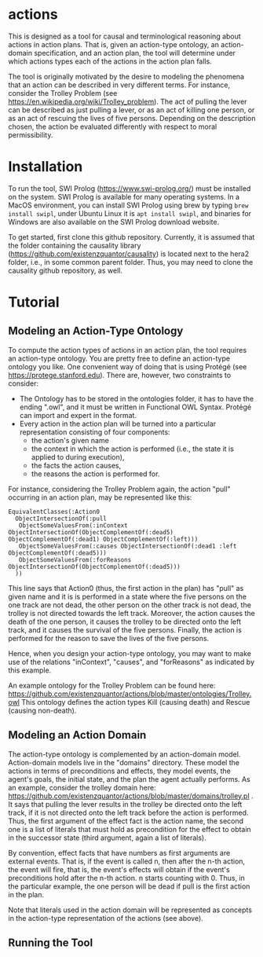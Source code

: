 # actions

This is designed as a tool for causal and terminological reasoning about actions in action plans. That is, given an action-type ontology, an action-domain specification, and an action plan, the tool will determine under which actions types each of the actions in the action plan falls.

The tool is originally motivated by the desire to modeling the phenomena that an action can be described in very different terms. For instance, consider the Trolley Problem (see https://en.wikipedia.org/wiki/Trolley_problem). The act of pulling the lever can be described as just pulling a lever, or as an act of killing one person, or as an act of rescuing the lives of five persons. Depending on the description chosen, the action be evaluated differently with respect to moral permissibility. 

# Installation

To run the tool, SWI Prolog (https://www.swi-prolog.org/) must be installed on the system. SWI Prolog is available for many operating systems. In a MacOS environment, you can install SWI Prolog using brew by typing ```brew install swipl```, under Ubuntu Linux it is ```apt install swipl```, and binaries for Windows are also available on the SWI Prolog download website. 

To get started, first clone this github repository. Currently, it is assumed that the folder containing the causality library (https://github.com/existenzquantor/causality) is located next to the hera2 folder, i.e., in some common parent folder. Thus, you may need to clone the causality github repository, as well.

# Tutorial

## Modeling an Action-Type Ontology

To compute the action types of actions in an action plan, the tool requires an action-type ontology. You are pretty free to define an action-type ontology you like. One convenient way of doing that is using Protégé (see https://protege.stanford.edu). There are, however, two constraints to consider:

* The Ontology has to be stored in the ontologies folder, it has to have the ending ".owl", and it must be written in Functional OWL Syntax. Protégé can import and expert in the format.
* Every action in the action plan will be turned into a particular representation consisting of four components:
  * the action's given name
  * the context in which the action is performed (i.e., the state it is applied to during execution),
  * the facts the action causes,
  * the reasons the action is performed for.

For instance, considering the Trolley Problem again, the action "pull" occurring in an action plan, may be represented like this:
```
EquivalentClasses(:Action0 
  ObjectIntersectionOf(:pull 
   ObjectSomeValuesFrom(:inContext ObjectIntersectionOf(ObjectComplementOf(:dead5) ObjectComplementOf(:dead1) ObjectComplementOf(:left))) 
   ObjectSomeValuesFrom(:causes ObjectIntersectionOf(:dead1 :left ObjectComplementOf(:dead5))) 
   ObjectSomeValuesFrom(:forReasons ObjectIntersectionOf(ObjectComplementOf(:dead5)))
  ))
```

This line says that Action0 (thus, the first action in the plan) has "pull" as given name and it is is performed in a state where the five persons on the one track are not dead, the other person on the other track is not dead, the trolley is not directed towards the left track. Moreover, the action causes the death of the one person, it causes the trolley to be directed onto the left track, and it causes the survival of the five persons. Finally, the action is performed for the reason to save the lives of the five persons.

Hence, when you design your action-type ontology, you may want to make use of the relations "inContext", "causes", and "forReasons" as indicated by this example.

An example ontology for the Trolley Problem can be found here: https://github.com/existenzquantor/actions/blob/master/ontologies/Trolley.owl This ontology defines the action types Kill (causing death) and Rescue (causing non-death).


## Modeling an Action Domain

The action-type ontology is complemented by an action-domain model. Action-domain models live in the "domains" directory. These model the actions in terms of preconditions and effects, they model events, the agent's goals, the initial state, and the plan the agent actually performs. As an example, consider the trolley domain here: https://github.com/existenzquantor/actions/blob/master/domains/trolley.pl . It says that pulling the lever results in the trolley be directed onto the left track, if it is not directed onto the left track before the action is performed. Thus, the first argument of the effect fact is the action name, the second one is a list of literals that must hold as precondition for the effect to obtain in the successor state (third argument, again a list of literals).

By convention, effect facts that have numbers as first arguments are external events. That is, if the event is called n, then after the n-th action, the event will fire, that is, the event's effects will obtain if the event's preconditions hold after the n-th action. n starts counting with 0. Thus, in the particular example, the one person will be dead if pull is the first action in the plan.

Note that literals used in the action domain will be represented as concepts in the action-type representation of the actions (see above).



## Running the Tool

